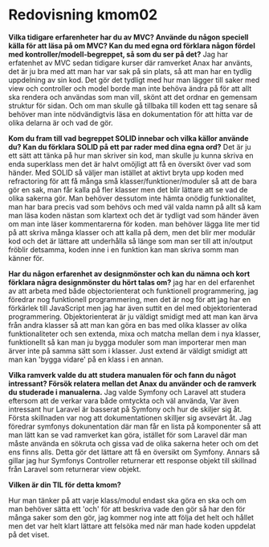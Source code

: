 ---
---
Redovisning kmom02
=========================

__Vilka tidigare erfarenheter har du av MVC? Använde du någon speciell källa för att läsa på om MVC? Kan du med egna ord förklara någon fördel med kontroller/modell-begreppet, så som du ser på det?__
Jag har erfatenhet av MVC sedan tidigare kurser där ramverket Anax har använts, det är ju bra med att man har var sak på sin plats, så att man har en tydlig uppdelning av sin kod. Det gör det tydligt med hur man lägger till saker med view och controller och model borde man inte behöva ändra på för att allt ska rendera och användas som man vill, skönt att det ordnar en gemensam struktur för sidan.
Och om man skulle gå tillbaka till koden ett tag senare så behöver man inte nödvändigtvis läsa en dokumentation för att hitta var de olika delarna är och vad de gör.


__Kom du fram till vad begreppet SOLID innebar och vilka källor använde du? Kan du förklara SOLID på ett par rader med dina egna ord?__
Det är ju ett sätt att tänka på hur man skriver sin kod, man skulle ju kunna skriva en enda superklass men det är halvt omöjligt att få en översikt över vad som händer. Med SOLID så väljer man istället at aktivt bryta upp koden med refractoring för att få många små klasser/funktioner/moduler så att de bara gör en sak, man får kalla på fler klasser men det blir lättare att se vad de olika sakerna gör. Man behöver dessutom inte hämta onödig funktionalitet, man har bara precis vad som behövs och med väl valda namn på allt så kam man läsa koden nästan som klartext och det är tydligt vad som händer även om man inte läser kommentarerna för koden.
man behöver lägga lite mer tid på att skriva många klasser och att kalla på dem, men det blir mer modulär kod och det är lättare att underhålla så länge som man ser till att in/output fröblir detsamma, koden inne i en funktion kan man skriva somm man känner för.

__Har du någon erfarenhet av designmönster och kan du nämna och kort förklara några designmönster du hört talas om?__
jag har en del erfarenhet av att arbeta med både objectorienterat och funktionell programmering, jag föredrar nog funktionell programmering, men det är nog för att jag har en förkärlek till JavaScript men jag har även suttit en del med objektorienterad programmering. Objektorienterat är ju väldigt smidigt med att man kan ärva från andra klasser så att man kan göra en bas med olika klasser av olika funktionaliteter och sen extenda, mixa och matcha mellan dem i nya klasser, funktionellt så kan man ju bygga moduler som man importerar men man ärver inte på samma sätt som i klasser. Just extend är väldigt smidigt att man kan 'bygga vidare' på en klass i en annan.

__Vilka ramverk valde du att studera manualen för och fann du något intressant? Försök relatera mellan det Anax du använder och de ramverk du studerade i manualerna.__
Jag valde Symfony och Laravel att studera eftersom att de verkar vara både omtyckta och väl använda, Var även intressant hur Laravel är basserat på Symfony och hur de skiljer sig åt.
Första skillnaden var nog att dokumentationen skilljer sig avsevärt åt. Jag föredrar symfonys dokunentation där man får en lista på komponenter så att man lätt kan se vad ramverket kan göra, istället för som Laravel där man måste använda en sökruta och gissa vad de olika sakerna heter och om det ens finns alls. Detta gör det lättare att få en översikt om Symfony.
Annars så gillar jag hur Symfonys Controller returnerar ett response objekt till skillnad från Laravel som returnerar view objekt.



__Vilken är din TIL för detta kmom?__

Hur man tänker på att varje klass/modul endast ska göra en ska och om man behöver sätta ett 'och' för att beskriva vade den gör så har den för många saker som den gör, jag kommer nog inte att följa det helt och hållet men det var helt klart lättare att felsöka med när man hade koden uppdelat på det viset.

